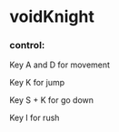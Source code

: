 # voidKnight

### control:

Key A and D for movement

Key K for jump

Key S + K for go down

Key I for rush
